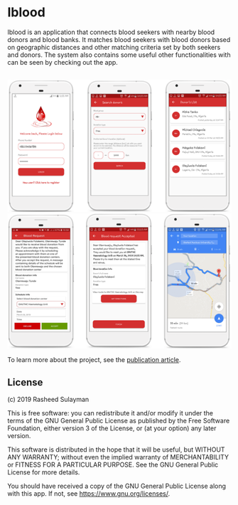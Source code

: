 # Iblood

Iblood is an application that connects blood seekers with nearby blood donors and blood banks. It matches blood seekers with blood donors based on geographic distances and other matching criteria set by both seekers and donors. The system also contains some useful other functionalities with can be seen by checking out the app.
<br/>
<br/>

<img src="https://github.com/r4sh33d/IBlood/blob/master/Iblood_showcase_a.png" width="700"/>
<br/>
<img src="https://github.com/r4sh33d/IBlood/blob/master/Iblood_showcase_b.png" width="700"/>

<br/>

To learn more about the project, see the [publication article](http://purkh.com/index.php/tocomp/article/download/429/375).

## License

(c) 2019 Rasheed Sulayman

This is free software: you can redistribute it and/or modify it under the terms of the GNU General Public License as published by the Free Software Foundation, either version 3 of the License, or (at your option) any later version.

This software is distributed in the hope that it will be useful, but WITHOUT ANY WARRANTY; without even the implied warranty of MERCHANTABILITY or FITNESS FOR A PARTICULAR PURPOSE. See the GNU General Public License for more details.

You should have received a copy of the GNU General Public License along with this app. If not, see https://www.gnu.org/licenses/.
